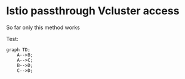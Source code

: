 # Istio passthrough Vcluster access
So far only this method works

Test:
```mermaid
graph TD;
    A-->B;
    A-->C;
    B-->D;
    C-->D;
```
